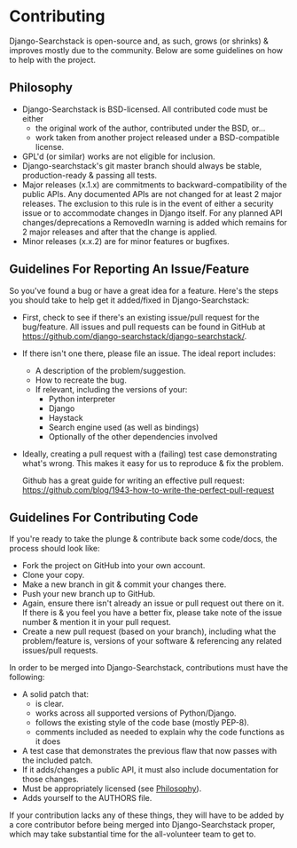 Contributing
============

Django-Searchstack is open-source and, as such, grows (or shrinks) & improves mostly
due to the community. Below are some guidelines on how to help with the project.


Philosophy
----------

* Django-Searchstack is BSD-licensed. All contributed code must be either
  * the original work of the author, contributed under the BSD, or...
  * work taken from another project released under a BSD-compatible license.
* GPL'd (or similar) works are not eligible for inclusion.
* Django-searchstack's git master branch should always be stable, production-ready &
  passing all tests.
* Major releases (x.1.x) are commitments to backward-compatibility of the public APIs.
  Any documented APIs are not changed for at least 2 major releases.
  The exclusion to this rule is in the event of either a security issue
  or to accommodate changes in Django itself.
  For any planned API changes/deprecations a RemovedIn<version> warning is
  added which remains for 2 major releases and after that the change is applied.
* Minor releases (x.x.2) are for minor features or bugfixes.


Guidelines For Reporting An Issue/Feature
-----------------------------------------

So you've found a bug or have a great idea for a feature. Here's the steps you
should take to help get it added/fixed in Django-Searchstack:

* First, check to see if there's an existing issue/pull request for the
  bug/feature. All issues and pull requests can be found in GitHub at 
  https://github.com/django-searchstack/django-searchstack/.
* If there isn't one there, please file an issue. The ideal report includes:
    * A description of the problem/suggestion.
    * How to recreate the bug.
    * If relevant, including the versions of your:
        * Python interpreter
        * Django
        * Haystack
        * Search engine used (as well as bindings)
        * Optionally of the other dependencies involved
* Ideally, creating a pull request with a (failing) test case demonstrating
  what's wrong. This makes it easy for us to reproduce & fix the problem.

  Github has a great guide for writing an effective pull request:
  https://github.com/blog/1943-how-to-write-the-perfect-pull-request


Guidelines For Contributing Code
--------------------------------

If you're ready to take the plunge & contribute back some code/docs, the
process should look like:

* Fork the project on GitHub into your own account.
* Clone your copy.
* Make a new branch in git & commit your changes there.
* Push your new branch up to GitHub.
* Again, ensure there isn't already an issue or pull request out there on it.
  If there is & you feel you have a better fix, please take note of the issue
  number & mention it in your pull request.
* Create a new pull request (based on your branch), including what the
  problem/feature is, versions of your software & referencing any related
  issues/pull requests.

In order to be merged into Django-Searchstack, contributions must have the following:

* A solid patch that:
    * is clear.
    * works across all supported versions of Python/Django.
    * follows the existing style of the code base (mostly PEP-8).
    * comments included as needed to explain why the code functions as it does
* A test case that demonstrates the previous flaw that now passes
  with the included patch.
* If it adds/changes a public API, it must also include documentation
  for those changes.
* Must be appropriately licensed (see [Philosophy](#philosophy)).
* Adds yourself to the AUTHORS file.

If your contribution lacks any of these things, they will have to be added
by a core contributor before being merged into Django-Searchstack proper, which may take
substantial time for the all-volunteer team to get to.
